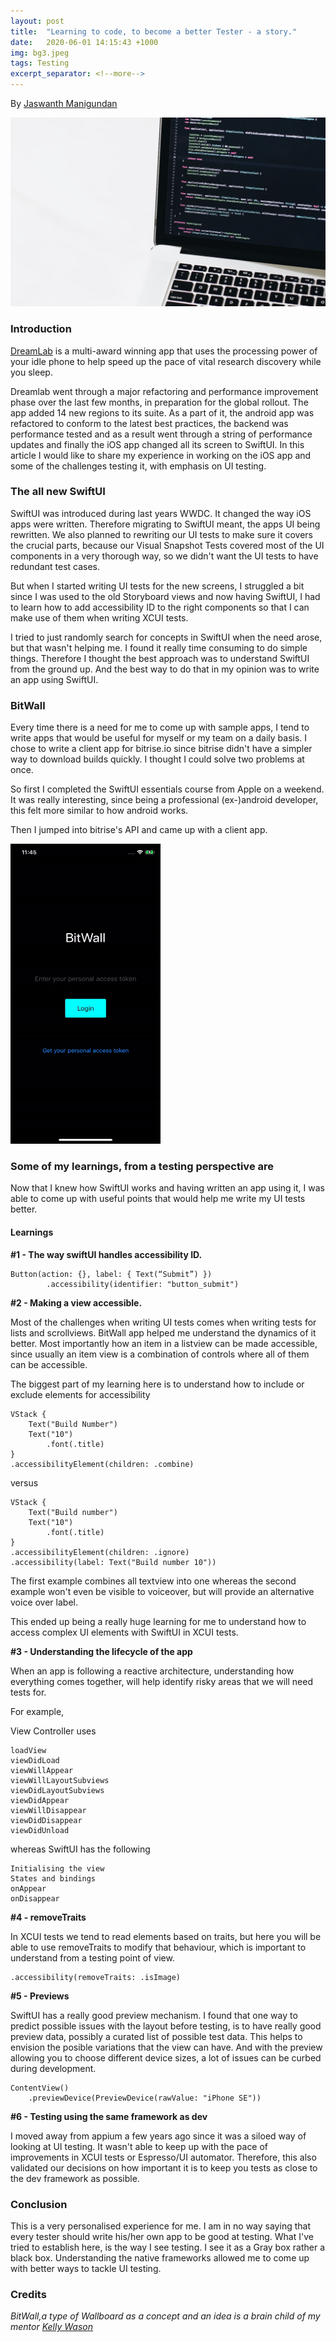 ```yaml
---
layout: post
title:  "Learning to code, to become a better Tester - a story."
date:   2020-06-01 14:15:43 +1000
img: bg3.jpeg
tags: Testing
excerpt_separator: <!--more-->
---
```


By [Jaswanth Manigundan](https://www.linkedin.com/in/-jaswanth/)

![alt text](/images/pages/xcode.jpg "Header")

### Introduction

[DreamLab](https://www.vodafone.com.au/foundation/dreamlab) is a multi-award winning app that uses the processing power of your idle phone to help speed up the pace of vital research discovery while you sleep. 

Dreamlab went through a major refactoring and performance improvement phase over the last few months, in preparation for the global rollout. The app added 14 new regions to its suite. As a part of it, the android app was refactored to conform to the latest best practices, the backend was performance tested and as a result went through a string of performance updates and finally the iOS app changed all its screen to SwiftUI. In this article I would like to share my experience in working on the iOS app and some of the challenges testing it, with emphasis on UI testing.

<!--more-->

### The all new SwiftUI

SwiftUI was introduced during last years WWDC. It changed the way iOS apps were written. Therefore migrating to SwiftUI meant, the apps UI being rewritten. We also planned to rewriting our UI tests to make sure it covers the crucial parts, because our Visual Snapshot Tests covered most of the UI components in a very thorough way, so we didn't want the UI tests to have redundant test cases. 

But when I started writing UI tests for the new screens, I struggled a bit since I was used to the old Storyboard views and now having SwiftUI, I had to learn how to add accessibility ID to the right components so that I can make use of them when writing XCUI tests. 

I tried to just randomly search for concepts in SwiftUI when the need arose, but that wasn't helping me. I found it really time consuming to do simple things. Therefore I thought the best approach was to understand SwiftUI from the ground up. And the best way to do that in my opinion was to write an app using SwiftUI. 

### BitWall

Every time there is a need for me to come up with sample apps, I tend to write apps that would be useful for myself or my team on a daily basis. I chose to write a client app for bitrise.io since bitrise didn't have a simpler way to download builds quickly. I thought I could solve two problems at once. 

So first I completed the SwiftUI essentials course from Apple on a weekend. It was really interesting, since being a professional (ex-)android developer, this felt more similar to how android works. 

Then I jumped into bitrise's API and came up with a client app. 

<img src="/images/pages/bitwall-ios.gif" width="240" height="480"/>

### Some of my learnings, from a testing perspective are

Now that I knew how SwiftUI works and having written an app using it, I was able to come up with useful points that would help me write my UI tests better. 

#### Learnings 

__#1 - The way swiftUI handles accessibility ID.__

```
Button(action: {}, label: { Text(“Submit”) }) 
        .accessibility(identifier: "button_submit")
```

__#2 - Making a view accessible.__

Most of the challenges when writing UI tests comes when writing tests for lists and scrollviews. BitWall app helped me understand the dynamics of it better. Most importantly how an item in a listview can be made accessible, since usually an item view is a combination of controls where all of them can be accessible. 

The biggest part of my learning here is to understand how to include or exclude elements for accessibility 

```
VStack {
    Text("Build Number")
    Text("10")
        .font(.title)
}
.accessibilityElement(children: .combine)
```

versus

```
VStack {
    Text("Build number")
    Text("10")
        .font(.title)
}
.accessibilityElement(children: .ignore)
.accessibility(label: Text("Build number 10"))
```

The first example combines all textview into one whereas the second example won't even be visible to voiceover, but will provide an alternative voice over label.

This ended up being a really huge learning for me to understand how to access complex UI elements with SwiftUI in XCUI tests.

__#3 - Understanding the lifecycle of the app__

When an app is following a reactive architecture, understanding how everything comes together, will help identify risky areas that we will need tests for. 

For example, 

View Controller uses

```
loadView
viewDidLoad
viewWillAppear
viewWillLayoutSubviews
viewDidLayoutSubviews
viewDidAppear
viewWillDisappear
viewDidDisappear
viewDidUnload
```

whereas SwiftUI has the following 

```
Initialising the view
States and bindings
onAppear
onDisappear
```

__#4 - removeTraits__

In XCUI tests we tend to read elements based on traits, but here you will be able to use removeTraits to modify that behaviour, which is important to understand from a testing point of view. 

```
.accessibility(removeTraits: .isImage)
```

__#5 - Previews__

SwiftUI has a really good preview mechanism. I found that one way to predict possible issues with the layout before testing, is to have really good preview data, possibly a curated list of possible test data. This helps to envision the posible variations that the view can have. And with the preview allowing you to choose different device sizes, a lot of issues can be curbed during development. 

```
ContentView()
    .previewDevice(PreviewDevice(rawValue: "iPhone SE"))
```

__#6 - Testing using the same framework as dev__

I moved away from appium a few years ago since it was a siloed way of looking at UI testing. It wasn't able to keep up with the pace of improvements in XCUI tests or Espresso/UI automator. Therefore, this also validated our decisions on how important it is to keep you tests as close to the dev framework as possible. 

### Conclusion

This is a very personalised experience for me. I am in no way saying that every tester should write his/her own app to be good at testing. What I've tried to establish here, is the way I see testing. I see it as a Gray box rather a black box. Understanding the native frameworks allowed me to come up with better ways to tackle UI testing. 

### Credits

_BitWall,a type of Wallboard as a concept and an idea is a brain child of my mentor [Kelly Wason](https://au.linkedin.com/in/kelly-wason-30000)_